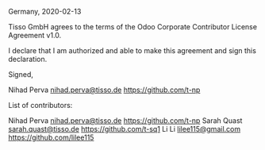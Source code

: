 Germany, 2020-02-13

Tisso GmbH agrees to the terms of the Odoo Corporate Contributor License Agreement v1.0.

I declare that I am authorized and able to make this agreement and sign this declaration.

Signed,

Nihad Perva nihad.perva@tisso.de https://github.com/t-np

List of contributors:

Nihad Perva nihad.perva@tisso.de https://github.com/t-np Sarah Quast sarah.quast@tisso.de https://github.com/t-sq1 Li Li lilee115@gmail.com https://github.com/lilee115
